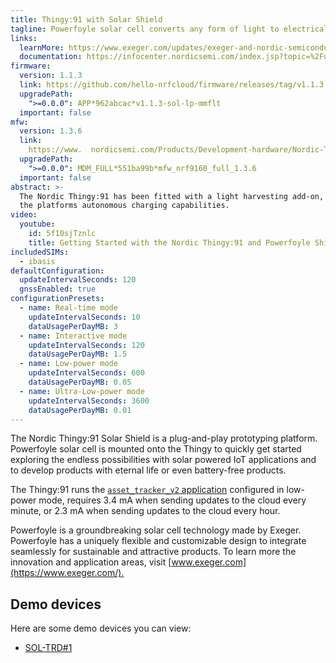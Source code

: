 ```yaml
---
title: Thingy:91 with Solar Shield
tagline: Powerfoyle solar cell converts any form of light to electrical energy
links:
  learnMore: https://www.exeger.com/updates/exeger-and-nordic-semiconductor-in-partnership/
  documentation: https://infocenter.nordicsemi.com/index.jsp?topic=%2Fug_thingy91%2FUG%2Fthingy91%2Fintro%2Ffrontpage.html
firmware:
  version: 1.1.3
  link: https://github.com/hello-nrfcloud/firmware/releases/tag/v1.1.3
  upgradePath:
    ">=0.0.0": APP*962abcac*v1.1.3-sol-lp-mmflt
  important: false
mfw:
  version: 1.3.6
  link:
    https://www.  nordicsemi.com/Products/Development-hardware/Nordic-Thingy-91/Download?lang=en#infotabs
  upgradePath:
    ">=0.0.0": MDM_FULL*551ba99b*mfw_nrf9160_full_1.3.6
  important: false
abstract: >-
  The Nordic Thingy:91 has been fitted with a light harvesting add-on, giving
  the platforms autonomous charging capabilities.
video:
  youtube:
    id: 5f10sjTznlc
    title: Getting Started with the Nordic Thingy:91 and Powerfoyle Shield
includedSIMs:
  - ibasis
defaultConfiguration:
  updateIntervalSeconds: 120
  gnssEnabled: true
configurationPresets:
  - name: Real-time mode
    updateIntervalSeconds: 10
    dataUsagePerDayMB: 3
  - name: Interactive mode
    updateIntervalSeconds: 120
    dataUsagePerDayMB: 1.5
  - name: Low-power mode
    updateIntervalSeconds: 600
    dataUsagePerDayMB: 0.05
  - name: Ultra-Low-power mode
    updateIntervalSeconds: 3600
    dataUsagePerDayMB: 0.01
---
```


The Nordic Thingy:91 Solar Shield is a plug-and-play prototyping platform.
Powerfoyle solar cell is mounted onto the Thingy to quickly get started
exploring the endless possibilities with solar powered IoT applications and to
develop products with eternal life or even battery-free products.​

The Thingy:91 runs the
[`asset_tracker_v2` application](https://developer.nordicsemi.com/nRF_Connect_SDK/doc/latest/nrf/applications/asset_tracker_v2/README.html)
configured in low-power mode, requires 3.4 mA when sending updates to the cloud
every minute, or 2.3 mA when sending updates to the cloud every hour.

Powerfoyle is a groundbreaking solar cell technology made by Exeger. Powerfoyle
has a uniquely flexible and customizable design to integrate seamlessly for
sustainable and attractive products. To learn more the innovation and
application areas, visit [www.exeger.com](https://www.exeger.com/).​

## Demo devices

Here are some demo devices you can view:

- [SOL-TRD#1](/1.phxf9c)
